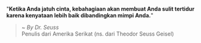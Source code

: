 "**Ketika Anda jatuh cinta, kebahagiaan akan membuat Anda sulit tertidur karena kenyataan lebih baik dibandingkan mimpi Anda.**"

> ~ _By Dr. Seuss_  
Penulis dari Amerika Serikat (ns. dari Theodor Seuss Geisel)
